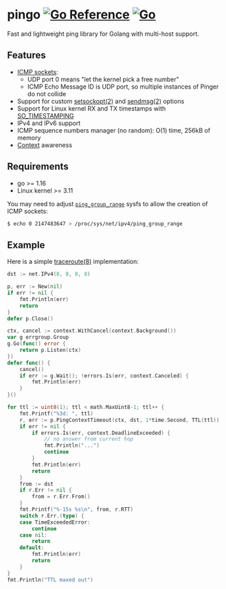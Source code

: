 # pingo [![Go Reference](https://pkg.go.dev/badge/github.com/mitinarseny/pingo.svg)](https://pkg.go.dev/github.com/mitinarseny/pingo) [![Go](https://github.com/mitinarseny/pingo/actions/workflows/go.yml/badge.svg)](https://github.com/mitinarseny/pingo/actions/workflows/go.yml)

Fast and lightweight ping library for Golang with multi-host support.

## Features

* [ICMP sockets](https://lwn.net/Articles/420800):
  * UDP port 0 means "let the kernel pick a free number"
  * ICMP Echo Message ID is UDP port, so multiple instances of Pinger do not collide
* Support for custom [setsockopt(2)](https://man7.org/linux/man-pages/man2/getsockopt.2.html)
  and [sendmsg(2)](https://man7.org/linux/man-pages/man2/sendmsg.2.html) options
* Support for Linux kernel RX and TX timestamps with
  [SO_TIMESTAMPING](https://www.kernel.org/doc/Documentation/networking/timestamping.txt)
* IPv4 and IPv6 support
* ICMP sequence numbers manager (no random): O(1) time, 256kB of memory
* [Context](https://pkg.go.dev/context) awareness

## Requirements

* go >= 1.16
* Linux kernel >= 3.11

You may need to adjust
[`ping_group_range`](https://www.kernel.org/doc/Documentation/networking/ip-sysctl.txt)
sysfs to allow the creation of ICMP sockets:
```sh
$ echo 0 2147483647 > /proc/sys/net/ipv4/ping_group_range
```

## Example

Here is a simple [traceroute(8)](https://man7.org/linux/man-pages/man8/traceroute.8.html)
implementation:

```go
dst := net.IPv4(8, 8, 8, 8)

p, err := New(nil)
if err != nil {
	fmt.Println(err)
	return
}
defer p.Close()

ctx, cancel := context.WithCancel(context.Background())
var g errgroup.Group
g.Go(func() error {
	return p.Listen(ctx)
})
defer func() {
	cancel()
	if err := g.Wait(); !errors.Is(err, context.Canceled) {
		fmt.Println(err)
	}
}()

for ttl := uint8(1); ttl < math.MaxUint8-1; ttl++ {
	fmt.Printf("%3d: ", ttl)
	r, err := p.PingContextTimeout(ctx, dst, 1*time.Second, TTL(ttl))
	if err != nil {
		if errors.Is(err, context.DeadlineExceeded) {
			// no answer from current hop
			fmt.Println("...")
			continue
		}
		fmt.Println(err)
		return
	}
	from := dst
	if r.Err != nil {
		from = r.Err.From()
	}
	fmt.Printf("%-15s %s\n", from, r.RTT)
	switch r.Err.(type) {
	case TimeExceededError:
		continue
	case nil:
		return
	default:
		fmt.Println(err)
		return
	}
}
fmt.Println("TTL maxed out")
```

